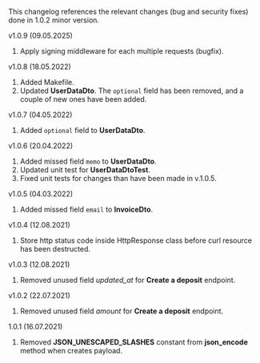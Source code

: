 This changelog references the relevant changes (bug and security fixes) done in 1.0.2 minor version.

v1.0.9 (09.05.2025)
 1. Apply signing middleware for each multiple requests (bugfix).

v1.0.8 (18.05.2022)
 1. Added Makefile.
 2. Updated **UserDataDto**. The `optional` field has been removed, and a couple of new ones have been added.

v1.0.7 (04.05.2022)
 1. Added `optional` field to **UserDataDto**.

v1.0.6 (20.04.2022)
 1. Added missed field `memo` to **UserDataDto**.
 2. Updated unit test for **UserDataDtoTest**.
 3. Fixed unit tests for changes than have been made in v.1.0.5.

v1.0.5 (04.03.2022)
 1. Added missed field `email` to **InvoiceDto**.

v1.0.4 (12.08.2021)
 1.  Store http status code inside HttpResponse class before curl resource has been destructed.

v1.0.3 (12.08.2021)
 1.  Removed unused field *updated_at* for **Create a deposit** endpoint.

v1.0.2 (22.07.2021)
 1.  Removed unused field *amount* for **Create a deposit** endpoint.

1.0.1 (16.07.2021)
 1. Removed **JSON_UNESCAPED_SLASHES** constant from **json_encode** method when creates payload.

